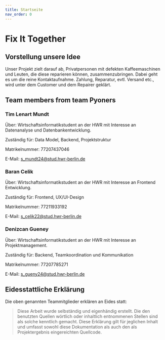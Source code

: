 ```yaml
---
title: Startseite
nav_order: 0
---
```


# Fix It Together

## Vorstellung unsere Idee

Unser Projekt zielt darauf ab, Privatpersonen mit defekten Kaffeemaschinen und Leuten, die diese reparieren können, zusammenzubringen. Dabei geht es um die reine Kontaktaufnahme. Zahlung, Reparatur, evtl. Versand etc., wird unter dem Customer und dem Repairer geklärt.

## Team members from team Pyoners

### Tim Lenart Mundt

Über: Wirtschaftsinformatikstudent an der HWR mit Interesse an Datenanalyse und Datenbankentwicklung.

Zuständig für: Data Model, Backend, Projektstruktur

Matrikelnummer: 77207437046

E-Mail: s_mundt24@stud.hwr-berlin.de

### Baran Celik

Über: Wirtschaftsinformatikstudent an der HWR mit Interesse an Frontend Entwicklung.

Zuständig für: Frontend, UX/UI-Design

Matrikelnummer: 77211933192

E-Mail: s_celik22@stud.hwr-berlin.de

### Denizcan Gueney

Über: Wirtschaftsinformatikstudent an der HWR mit Interesse an Projektmanagement.

Zuständig für: Backend, Teamkoordination und Kommunikation

Matrikelnummer: 77207785271

E-Mail: s_gueny24@stud.hwr-berlin.de

## Eidesstattliche Erklärung

Die oben genannten Teammitglieder erklären an Eides statt:

> Diese Arbeit wurde selbständig und eigenhändig erstellt. Die den benutzten Quellen wörtlich oder inhaltlich entnommenen Stellen sind als solche kenntlich gemacht. Diese Erklärung gilt für jeglichen Inhalt und umfasst sowohl diese Dokumentation als auch den als Projektergebnis eingereichten Quellcode.
